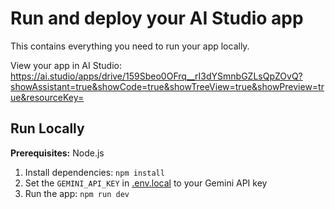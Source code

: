 # Run and deploy your AI Studio app

This contains everything you need to run your app locally.

View your app in AI Studio: https://ai.studio/apps/drive/159Sbeo0OFrq__rI3dYSmnbGZLsQpZOvQ?showAssistant=true&showCode=true&showTreeView=true&showPreview=true&resourceKey=

## Run Locally

**Prerequisites:**  Node.js


1. Install dependencies:
   `npm install`
2. Set the `GEMINI_API_KEY` in [.env.local](.env.local) to your Gemini API key
3. Run the app:
   `npm run dev`
